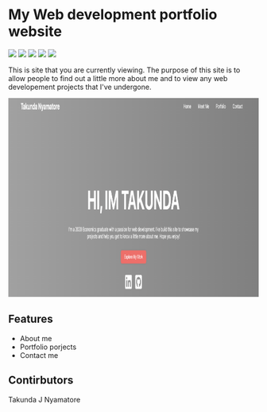 # My Web development portfolio website

[<img src="https://img.shields.io/badge/HTML-red.svg?logo=LOGO">](<LINK>)
[<img src="https://img.shields.io/badge/CSS-blue.svg?logo=LOGO">](<LINK>)
[<img src="https://img.shields.io/badge/JAVASCRIPT-yellow.svg?logo=LOGO">](<LINK>)
[<img src="https://img.shields.io/badge/WEBPACK-lightblue.svg?logo=LOGO">](<LINK>)
[<img src="https://img.shields.io/badge/BABEL-black.svg?logo=LOGO">](<LINK>)

This is site that you are currently viewing. The purpose of this site is to allow people to find out a little more about me and to view any web developement projects that I've undergone.

<img src="/src/images/readmbanner.png" alt="MarineGEO circle logo" style="height: 400px; width:100%;"/>

## Features
* About me
* Portfolio porjects
* Contact me

## Contirbutors
Takunda J Nyamatore
